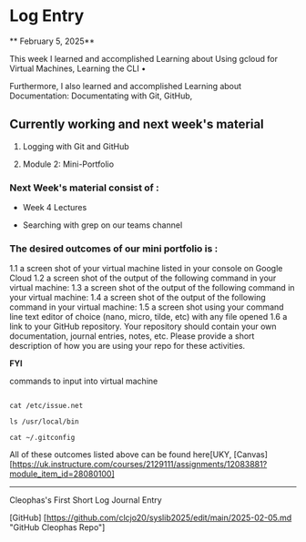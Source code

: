 # Log Entry

** February 5, 2025**

This week I learned and accomplished Learning about Using gcloud for Virtual Machines, Learning the CLI •

Furthermore, I also learned and accomplished Learning about Documentation: Documentating with Git, GitHub,

## Currently working and next week's material

1. Logging with Git and GitHub

2. Module 2: Mini-Portfolio

### Next Week's material consist of :

* Week 4 Lectures

* Searching with grep on our teams channel

### The desired outcomes of our mini portfolio is :

1.1 a screen shot of your virtual machine listed in your console on Google Cloud
1.2 a screen shot of the output of the following command in your virtual machine:
1.3 a screen shot of the output of the following command in your virtual machine: 
1.4 a screen shot of the output of the following command in your virtual machine: 
1.5 a screen shot using your command line text editor of choice (nano, micro, tilde, etc) with any file opened
1.6 a link to your GitHub repository. Your repository should contain your own documentation, journal entries, notes, etc. Please provide a short description of how you are using your repo for these activities.

**FYI**

commands to input into virtual machine 

```

cat /etc/issue.net

ls /usr/local/bin

cat ~/.gitconfig

```

All of these outcomes listed above can be found here[UKY, [Canvas] [https://uk.instructure.com/courses/2129111/assignments/12083881?module_item_id=28080100]

---

Cleophas's First Short Log Journal Entry



[GitHub] [https://github.com/clcjo20/syslib2025/edit/main/2025-02-05.md "GitHub Cleophas Repo"] 











	
